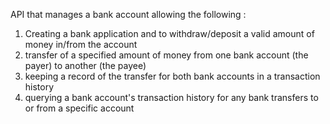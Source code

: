 API that manages a bank account allowing the following :

1. Creating a bank application and to withdraw/deposit a valid amount of money in/from the account
2. transfer of a specified amount of money from one bank account (the payer) to another (the payee)
3. keeping a record of the transfer for both bank accounts in a transaction history
4. querying a bank account's transaction history for any bank transfers to or from a specific account